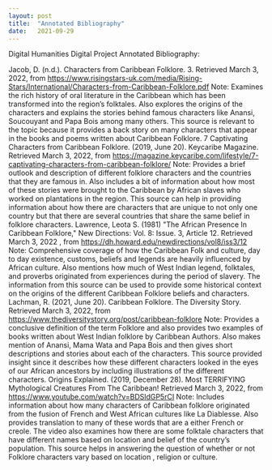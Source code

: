```yaml
---
layout: post
title:  "Annotated Bibliography"
date:   2021-09-29 
---
```

Digital Humanities Digital Project Annotated Bibliography:

Jacob, D. (n.d.). Characters from Caribbean Folklore. 3. Retrieved March 3, 2022, from https://www.risingstars-uk.com/media/Rising-Stars/International/Characters-from-Caribbean-Folklore.pdf
Note: Examines the rich history of oral literature in the Caribbean which has been transformed into the region’s folktales. Also explores the origins of the characters and explains the stories behind famous characters like Anansi, Soucouyant and Papa Bois among many others. This source is relevant to the topic because it provides a back story on many characters that appear in the books and poems written about Caribbean Folklore. 
7 Captivating Characters from Caribbean Folklore. (2019, June 20). Keycaribe Magazine. Retrieved March 3, 2022, from
https://magazine.keycaribe.com/lifestyle/7-captivating-characters-from-caribbean-folklore/
Note: Provides a brief outlook and description of different folklore characters and the countries that they are famous in. Also includes a bit of information about how most of these stories were brought to the Caribbean by African slaves who worked on plantations in the region. This source can help in providing information about how there are characters that are unique to not only one country but that there are several countries that share the same belief in folklore characters. 
Lawrence, Leota S. (1981) "The African Presence In Caribbean Folklore," New Directions: Vol. 8: Issue. 3, Article 12. Retrieved March 3, 2022 , from
  https://dh.howard.edu/newdirections/vol8/iss3/12
Note: Comprehensive coverage of how the Caribbean Folk and culture, day to day existence, customs, beliefs and legends are heavily influenced by African culture. Also mentions how much of West Indian legend, folktales, and proverbs originated from experiences during the period of slavery. The information from this source can be used to provide some historical context on the origins of the different Caribbean Folklore beliefs and characters. 
Lachman, R. (2021, June 20). Caribbean Folklore. The Diversity Story. Retrieved March 3, 2022, from 
https://www.thediversitystory.org/post/caribbean-folklore
Note: Provides a conclusive definition of the term Folklore and also provides two examples of books written about West Indian folklore by Caribbean Authors. Also makes mention of Anansi, Mama Wata and Papa Bois and then gives short descriptions and stories about each of the characters. This source provided insight since it describes how these different characters looked in the eyes of our African ancestors by including illustrations of the different characters. 
Origins Explained. (2019, December 28). Most TERRIFYING Mythological Creatures From The Caribbean! Retrieved March 3, 2022, from https://www.youtube.com/watch?v=BDSldGP5rCI
Note: Includes information about how many characters of Caribbean folklore originated from the fusion of French and West African cultures like La Diablesse. Also provides translation to many of these words that are a either French or creole. The video also examines how there are some folktale characters that have different names based on location and belief of the country’s population. This source helps in answering the question of whether or not Folklore characters vary based on location , religion or culture. 
